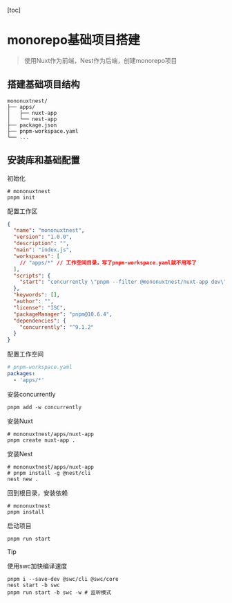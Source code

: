 [toc]

# monorepo基础项目搭建

> 使用Nuxt作为前端，Nest作为后端，创建monorepo项目

## 搭建基础项目结构

```
mononuxtnest/
├── apps/
│   ├── nuxt-app
│   └── nest-app
├── package.json
├── pnpm-workspace.yaml
└── ...
```

## 安装库和基础配置

初始化

~~~ shell
# mononuxtnest
pnpm init
~~~

配置工作区

~~~ json
{
  "name": "mononuxtnest",
  "version": "1.0.0",
  "description": "",
  "main": "index.js",
  "workspaces": [
    // "apps/*" // 工作空间目录，写了pnpm-workspace.yaml就不用写了
  ],
  "scripts": {
    "start": "concurrently \"pnpm --filter @mononuxtnest/nuxt-app dev\" \"pnpm --filter @mononuxtnest/nest-app start -w\""  // 稍后安装concurrently，并行执行命令
  },
  "keywords": [],
  "author": "",
  "license": "ISC",
  "packageManager": "pnpm@10.6.4",
  "dependencies": {
    "concurrently": "^9.1.2"
  }
}
~~~

配置工作空间

~~~ yaml
# pnpm-workspace.yaml
packages:
  - 'apps/*'
~~~

安装concurrently

~~~ shell
pnpm add -w concurrently
~~~

安装Nuxt

~~~ shell
# mononuxtnest/apps/nuxt-app
pnpm create nuxt-app .
~~~

安装Nest

~~~ shell
# mononuxtnest/apps/nuxt-app
# pnpm install -g @nest/cli
nest new .
~~~

回到根目录，安装依赖

~~~ shell
# mononuxtnest
pnpm install
~~~

启动项目

~~~ shell
pnpm run start
~~~

> [!tip]
>
> 使用swc加快编译速度
>
> ~~~ shell
> pnpm i --save-dev @swc/cli @swc/core
> nest start -b swc
> pnpm run start -b swc -w # 监听模式
> ~~~
